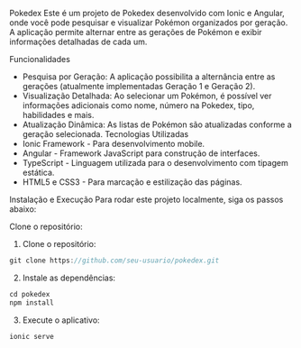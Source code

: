 Pokedex
Este é um projeto de Pokedex desenvolvido com Ionic e Angular, onde você pode pesquisar e visualizar Pokémon organizados por geração. A aplicação permite alternar entre as gerações de Pokémon e exibir informações detalhadas de cada um.

Funcionalidades
* Pesquisa por Geração: A aplicação possibilita a alternância entre as gerações (atualmente implementadas Geração 1 e Geração 2).
* Visualização Detalhada: Ao selecionar um Pokémon, é possível ver informações adicionais como nome, número na Pokedex, tipo, habilidades e mais.
* Atualização Dinâmica: As listas de Pokémon são atualizadas conforme a geração selecionada.
Tecnologias Utilizadas
* Ionic Framework - Para desenvolvimento mobile.
* Angular - Framework JavaScript para construção de interfaces.
* TypeScript - Linguagem utilizada para o desenvolvimento com tipagem estática.
* HTML5 e CSS3 - Para marcação e estilização das páginas.

Instalação e Execução
Para rodar este projeto localmente, siga os passos abaixo:

Clone o repositório:

1. Clone o repositório:

```javascript
git clone https://github.com/seu-usuario/pokedex.git
```


2. Instale as dependências:

```javascript
cd pokedex
npm install
```

3. Execute o aplicativo:

```javascript
ionic serve
```